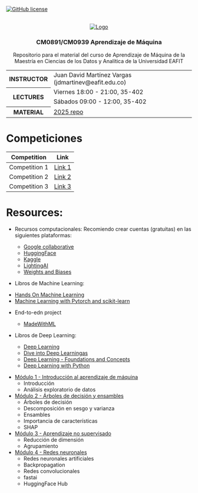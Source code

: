 [![GitHub license](https://img.shields.io/github/license/microsoft/AI-For-Beginners.svg)](https://github.com/microsoft/AI-For-Beginners/blob/main/LICENSE)

<a name="readme-top"></a>

<!-- PROJECT LOGO -->
<br />
<div align="center">
  <a href="https://github.com/othneildrew/Best-README-Template">
    <img src="logo/logo.png" alt="Logo" >
  </a>

  <h3 align="center"> CM0891/CM0939 Aprendizaje de Máquina</h3>

  <p align="center">
    Repositorio para el material del curso de Aprendizaje de Máquina de la Maestría en Ciencias de los Datos y Analítica de la Universidad EAFIT
  </p>
</div>

<table>
  <tr>
    <th>INSTRUCTOR</th>
    <td>Juan David Martínez Vargas (jdmartinev@eafit.edu.co)</td>
  </tr>
  <tr>
    <th rowspan="2">LECTURES</th>
    <td>Viernes 18:00 - 21:00, 35-402</td>
  </tr>
  <tr>
    <td>Sábados 09:00 - 12:00, 35-402</td>
  </tr>
  <tr>
    <th>MATERIAL</th>
    <td><a href="https://github.com/jdmartinev/MachineLearning">2025 repo</a></td>
  </tr>
</table>

# Competiciones

| Competition             | Link                                          |
|-------------------------|-----------------------------------------------|
| Competition 1           | [Link 1](https://huggingface.co/spaces/MLEAFIT/MLComp0120251)     |
| Competition 2           | [Link 2](https://huggingface.co/spaces/MLEAFIT/MLComp0220251)    |
| Competition 3           | [Link 3](https://huggingface.co/spaces/MLEAFIT/MLComp0320251)     |

# Resources:
* Recursos computacionales: Recomiendo crear cuentas (gratuitas) en las siguientes plataformas:
  - [Google collaborative](https://colab.research.google.com/)
  - [HuggingFace](https://huggingface.co/)
  - [Kaggle](https://www.kaggle.com/)
  - [LightingAI](https://lightning.ai/)
  - [Weights and Biases](https://wandb.ai/site)

* Libros de Machine Learning:
- [Hands On Machine Learning](https://www.oreilly.com/library/view/hands-on-machine-learning/9781492032632/)
- [Machine Learning with Pytorch and scikit-learn](https://www.amazon.com/Machine-Learning-PyTorch-Scikit-Learn-learning-ebook/dp/B09NW48MR1)

* End-to-edn project
  - [MadeWithML](https://madewithml.com/)    
  
* Libros de Deep Learning:
  - [Deep Learning](https://www.deeplearningbook.org/)
  - [Dive into Deep Learningas](https://d2l.ai/)
  - [Deep Learning - Foundations and Concepts](https://www.bishopbook.com/)
  - [Deep Learning with Python](https://github.com/fchollet/deep-learning-with-python-notebooks)

- [Módulo 1 - Introducción al aprendizaje de máquina](/Clase01/)
    - Introducción
    - Análisis exploratorio de datos 
- [Módulo 2 - Árboles de decisión y ensambles](/Clase02/)
    - Árboles de decisión
    - Descomposición en sesgo y varianza
    - Ensambles
    - Importancia de características
    - SHAP
- [Módulo 3 - Aprendizaje no supervisado](/Clase03/)
    - Reducción de dimensión
    - Agrupamiento
- [Módulo 4 - Redes neuronales](/Clase04/)
    - Redes neuronales artificiales
    - Backpropagation
    - Redes convolucionales
    - fastai
    - HuggingFace Hub   
